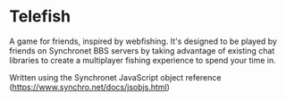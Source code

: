 # Telefish

A game for friends, inspired by webfishing. It's designed to be played by friends on Synchronet BBS servers by taking advantage of existing chat libraries to create a multiplayer fishing experience to spend your time in.

Written using the Synchronet JavaScript object reference (https://www.synchro.net/docs/jsobjs.html)
